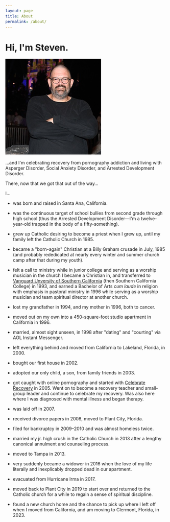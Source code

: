 ```yaml
---
layout: page
title: About
permalink: /about/
---
```


# Hi, I'm Steven.

<img float="right" src="/images/portrait300x300.jpg">

&hellip;and I'm celebrating recovery from pornography addiction and living with Asperger Disorder, Social Anxiety Disorder, and Arrested Development Disorder. 

There, now that we got that out of the way&hellip;

I&hellip;

- was born and raised in Santa Ana, California.

- was the continuous target of school bullies from second grade through high school (thus the Arrested Development Disorder&mdash;I'm a twelve-year-old trapped in the body of a fifty-something).

- grew up Catholic desiring to become a priest when I grew up, until my family left the Catholic Church in 1985. 

- became a "born-again" Christian at a Billy Graham crusade in July, 1985 (and probably rededicated at nearly every winter and summer church camp after that during my youth).

- felt a call to ministry while in junior college and serving as a worship musician in the church I became a Christian in, and transferred to [Vanguard Unversity of Southern California](https://www.vanguard.edu) (then Southern California College) in 1993, and earned a Bachelor of Arts _cum laude_ in religion with emphasis in pastoral ministry in 1996 while serving as a worship musician and team spiritual director at another church.

- lost my grandfather in 1994, and my mother in 1996, both to cancer.

- moved out on my own into a 450-square-foot studio apartment in California in 1996.

- married, almost sight unseen, in 1998 after "dating" and "courting" via AOL Instant Messenger.

- left everything behind and moved from California to Lakeland, Florida, in 2000.

- bought our first house in 2002.

- adopted our only child, a son, from family friends in 2003. 

- got caught with online pornography and started with [Celebrate Recovery](https://celebraterecovery.com) in 2005. Went on to become a recovery teacher and small-group leader and continue to celebrate my recovery. Was also here where I was diagnosed with mental illness and began therapy.

- was laid off in 2007.

- received divorce papers in 2008, moved to Plant City, Florida.

- filed for bankruptcy in 2009&ndash;2010 and was almost homeless twice.

- married my jr. high crush in the Catholic Church in 2013 after a lengthy canonical annulment and counseling process.

- moved to Tampa in 2013.

- very suddenly became a widower in 2016 when the love of my life literally and inexplicably dropped dead in our apartment.

- evacuated from Hurricane Irma in 2017.

- moved back to Plant City in 2019 to start over and returned to the Catholic church for a while to regain a sense of spiritual discipline.

- found a new church home and the chance to pick up where I left off when I moved from California, and am moving to Clermont, Florida, in 2023.